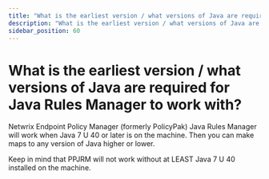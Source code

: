```yaml
---
title: "What is the earliest version / what versions of Java are required for Java Rules Manager to work with?"
description: "What is the earliest version / what versions of Java are required for Java Rules Manager to work with?"
sidebar_position: 60
---
```


# What is the earliest version / what versions of Java are required for Java Rules Manager to work with?

Netwrix Endpoint Policy Manager (formerly PolicyPak) Java Rules Manager will work when Java 7 U 40
or later is on the machine. Then you can make maps to any version of Java higher or lower.

Keep in mind that PPJRM will not work without at LEAST Java 7 U 40 installed on the machine.
